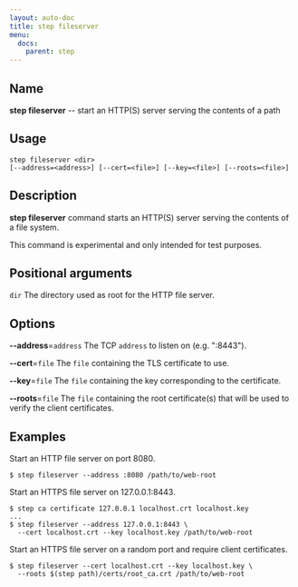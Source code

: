 ```yaml
---
layout: auto-doc
title: step fileserver
menu:
  docs:
    parent: step
---
```


## Name
**step fileserver** -- start an HTTP(S) server serving the contents of a path

## Usage

```raw
step fileserver <dir>
[--address=<address>] [--cert=<file>] [--key=<file>] [--roots=<file>]
```

## Description

**step fileserver** command starts an HTTP(S) server serving the contents of a file
system.

This command is experimental and only intended for test purposes.

## Positional arguments

`dir`
The directory used as root for the HTTP file server.

## Options


**--address**=`address`
The TCP `address` to listen on (e.g. ":8443").

**--cert**=`file`
The `file` containing the TLS certificate to use.

**--key**=`file`
The `file` containing the key corresponding to the certificate.

**--roots**=`file`
The `file` containing the root certificate(s) that will be used to verify the client certificates.

## Examples

Start an HTTP file server on port 8080.
```shell
$ step fileserver --address :8080 /path/to/web-root
```

Start an HTTPS file server on 127.0.0.1:8443.
```shell
$ step ca certificate 127.0.0.1 localhost.crt localhost.key
...
$ step fileserver --address 127.0.0.1:8443 \
  --cert localhost.crt --key localhost.key /path/to/web-root
```

Start an HTTPS file server on a random port and require client certificates.
```shell
$ step fileserver --cert localhost.crt --key localhost.key \
  --roots $(step path)/certs/root_ca.crt /path/to/web-root
```

